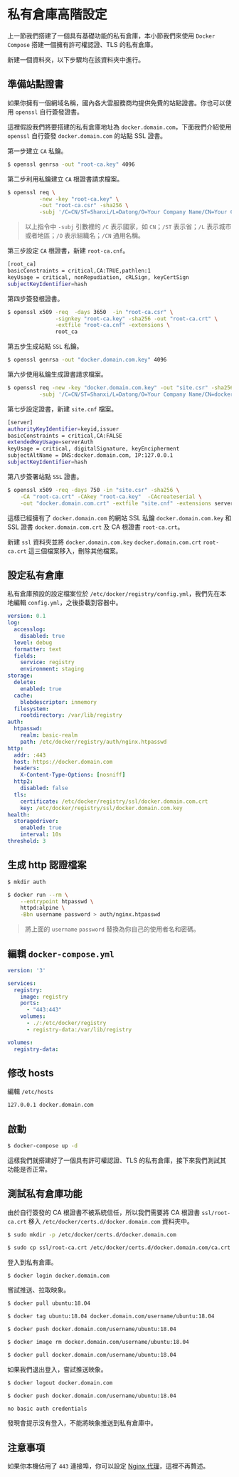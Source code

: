 # 私有倉庫高階設定

上一節我們搭建了一個具有基礎功能的私有倉庫，本小節我們來使用 `Docker Compose` 搭建一個擁有許可權認證、TLS 的私有倉庫。

新建一個資料夾，以下步驟均在該資料夾中進行。

## 準備站點證書

如果你擁有一個網域名稱，國內各大雲服務商均提供免費的站點證書。你也可以使用 `openssl` 自行簽發證書。

這裡假設我們將要搭建的私有倉庫地址為 `docker.domain.com`，下面我們介紹使用 `openssl` 自行簽發 `docker.domain.com` 的站點 SSL 證書。

第一步建立 `CA` 私鑰。

```bash
$ openssl genrsa -out "root-ca.key" 4096
```

第二步利用私鑰建立 `CA` 根證書請求檔案。

```bash
$ openssl req \
          -new -key "root-ca.key" \
          -out "root-ca.csr" -sha256 \
          -subj '/C=CN/ST=Shanxi/L=Datong/O=Your Company Name/CN=Your Company Name Docker Registry CA'
```

>以上指令中 `-subj` 引數裡的 `/C` 表示國家，如 `CN`；`/ST` 表示省；`/L` 表示城市或者地區；`/O` 表示組織名；`/CN` 通用名稱。

第三步設定 `CA` 根證書，新建 `root-ca.cnf`。

```bash
[root_ca]
basicConstraints = critical,CA:TRUE,pathlen:1
keyUsage = critical, nonRepudiation, cRLSign, keyCertSign
subjectKeyIdentifier=hash
```

第四步簽發根證書。

```bash
$ openssl x509 -req  -days 3650  -in "root-ca.csr" \
               -signkey "root-ca.key" -sha256 -out "root-ca.crt" \
               -extfile "root-ca.cnf" -extensions \
               root_ca
```

第五步生成站點 `SSL` 私鑰。

```bash
$ openssl genrsa -out "docker.domain.com.key" 4096
```

第六步使用私鑰生成證書請求檔案。

```bash
$ openssl req -new -key "docker.domain.com.key" -out "site.csr" -sha256 \
          -subj '/C=CN/ST=Shanxi/L=Datong/O=Your Company Name/CN=docker.domain.com'
```

第七步設定證書，新建 `site.cnf` 檔案。

```bash
[server]
authorityKeyIdentifier=keyid,issuer
basicConstraints = critical,CA:FALSE
extendedKeyUsage=serverAuth
keyUsage = critical, digitalSignature, keyEncipherment
subjectAltName = DNS:docker.domain.com, IP:127.0.0.1
subjectKeyIdentifier=hash
```

第八步簽署站點 `SSL` 證書。

```bash
$ openssl x509 -req -days 750 -in "site.csr" -sha256 \
    -CA "root-ca.crt" -CAkey "root-ca.key"  -CAcreateserial \
    -out "docker.domain.com.crt" -extfile "site.cnf" -extensions server
```

這樣已經擁有了 `docker.domain.com` 的網站 SSL 私鑰 `docker.domain.com.key` 和 SSL 證書 `docker.domain.com.crt` 及 CA 根證書 `root-ca.crt`。

新建 `ssl` 資料夾並將 `docker.domain.com.key` `docker.domain.com.crt` `root-ca.crt` 這三個檔案移入，刪除其他檔案。

## 設定私有倉庫

私有倉庫預設的設定檔案位於 `/etc/docker/registry/config.yml`，我們先在本地編輯 `config.yml`，之後掛載到容器中。

```yaml
version: 0.1
log:
  accesslog:
    disabled: true
  level: debug
  formatter: text
  fields:
    service: registry
    environment: staging
storage:
  delete:
    enabled: true
  cache:
    blobdescriptor: inmemory
  filesystem:
    rootdirectory: /var/lib/registry
auth:
  htpasswd:
    realm: basic-realm
    path: /etc/docker/registry/auth/nginx.htpasswd
http:
  addr: :443
  host: https://docker.domain.com
  headers:
    X-Content-Type-Options: [nosniff]
  http2:
    disabled: false
  tls:
    certificate: /etc/docker/registry/ssl/docker.domain.com.crt
    key: /etc/docker/registry/ssl/docker.domain.com.key
health:
  storagedriver:
    enabled: true
    interval: 10s
threshold: 3
```

## 生成 http 認證檔案

```bash
$ mkdir auth

$ docker run --rm \
    --entrypoint htpasswd \
    httpd:alpine \
    -Bbn username password > auth/nginx.htpasswd
```

> 將上面的 `username` `password` 替換為你自己的使用者名和密碼。

## 編輯 `docker-compose.yml`

```yaml
version: '3'

services:
  registry:
    image: registry
    ports:
      - "443:443"
    volumes:
      - ./:/etc/docker/registry
      - registry-data:/var/lib/registry

volumes:
  registry-data:
```

## 修改 hosts

編輯 `/etc/hosts`

```bash
127.0.0.1 docker.domain.com
```

## 啟動

```bash
$ docker-compose up -d
```

這樣我們就搭建好了一個具有許可權認證、TLS 的私有倉庫，接下來我們測試其功能是否正常。

## 測試私有倉庫功能

由於自行簽發的 CA 根證書不被系統信任，所以我們需要將 CA 根證書 `ssl/root-ca.crt` 移入 `/etc/docker/certs.d/docker.domain.com` 資料夾中。

```bash
$ sudo mkdir -p /etc/docker/certs.d/docker.domain.com

$ sudo cp ssl/root-ca.crt /etc/docker/certs.d/docker.domain.com/ca.crt
```

登入到私有倉庫。

```bash
$ docker login docker.domain.com
```

嘗試推送、拉取映象。

```bash
$ docker pull ubuntu:18.04

$ docker tag ubuntu:18.04 docker.domain.com/username/ubuntu:18.04

$ docker push docker.domain.com/username/ubuntu:18.04

$ docker image rm docker.domain.com/username/ubuntu:18.04

$ docker pull docker.domain.com/username/ubuntu:18.04
```

如果我們退出登入，嘗試推送映象。

```bash
$ docker logout docker.domain.com

$ docker push docker.domain.com/username/ubuntu:18.04

no basic auth credentials
```

發現會提示沒有登入，不能將映象推送到私有倉庫中。

## 注意事項

如果你本機佔用了 `443` 連接埠，你可以設定 [Nginx 代理](https://docs.docker.com/registry/recipes/nginx/)，這裡不再贅述。
